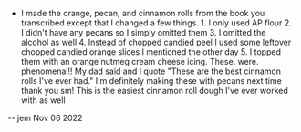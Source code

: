 * I made the orange, pecan, and cinnamon rolls from the book you transcribed except that I changed a few things. 1. I only used AP flour 2. I didn't have any pecans so I simply omitted them 3. I omitted the alcohol as well 4. Instead of chopped candied peel I used some leftover chopped candied orange slices I mentioned the other day 5. I topped them with an orange nutmeg cream cheese icing. These. were. phenomenal!! My dad said and I quote "These are the best cinnamon rolls I've ever had." I'm definitely making these with pecans next time thank you sm! This is the easiest cinnamon roll dough I've ever worked with as well  
  
-- jem Nov 06 2022